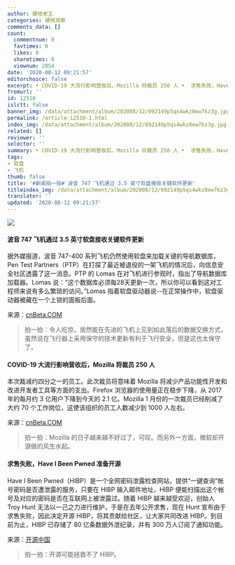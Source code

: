 ```yaml
---
author: 硬核老王
categories: 硬核观察
comments_data: []
count:
  commentnum: 0
  favtimes: 0
  likes: 0
  sharetimes: 0
  viewnum: 2854
date: '2020-08-12 09:21:57'
editorchoice: false
excerpt: • COVID-19 大流行影响营收后，Mozilla 将裁员 250 人 •  求售失败，Have I Been Pwned 准备开源
fromurl: ''
id: 12510
islctt: false
banner_img: /data/attachment/album/202008/12/092149p5qs4wkz8ew7kz3g.jpg
permalink: /article-12510-1.html
index_img: /data/attachment/album/202008/12/092149p5qs4wkz8ew7kz3g.jpg
related: []
reviewer: ''
selector: ''
summary: • COVID-19 大流行影响营收后，Mozilla 将裁员 250 人 •  求售失败，Have I Been Pwned 准备开源
tags:
- 软盘
- 飞机
thumb: false
title: '#新闻拍一拍# 波音 747 飞机通过 3.5 英寸软盘接收关键软件更新'
titleindex_img: /data/attachment/album/202008/12/092149p5qs4wkz8ew7kz3g.jpg
translator: ''
updated: '2020-08-12 09:21:57'
---
```


![](/data/attachment/album/202008/12/092149p5qs4wkz8ew7kz3g.jpg)


#### 波音 747 飞机通过 3.5 英寸软盘接收关键软件更新


据外媒报道，波音 747-400 系列飞机仍然使用软盘来加载关键的导航数据库，Pen Test Partners（PTP）在打探了最近被退役的一架飞机的情况后，向信息安全社区透露了这一消息。PTP 的 Lomas 在对飞机进行参观时，指出了导航数据库加载器。Lomas 说：“这个数据库必须每28天更新一次，所以你可以看到这对工程师来说有多么繁琐的访问。”Lomas 指着软盘驱动器说--在正常操作中，软盘驱动器被藏在一个上锁的面板后面。


来源：[cnBeta.COM](https://www.cnbeta.com/articles/tech/1014295.htm)



> 
> 拍一拍：令人吃惊，居然能在先进的飞机上见到如此落后的数据交换方式，虽然说在飞行器上采用保守的技术更新有利于飞行安全，但是这也太保守了。
> 
> 
> 


#### COVID-19 大流行影响营收后，Mozilla 将裁员 250 人


本次裁减约四分之一的员工。此次裁员将意味着 Mozilla 将减少产品功能性开发和改进开发者工具等方面的支出。Firefox 浏览器的使用量正在稳步下降，从 2017 年的每月约 3 亿用户下降到今天的 2.1 亿。Mozilla 1 月份的一次裁员已经削减了大约 70 个工作岗位，这使该组织的员工人数减少到 1000 人左右。


来源：[cnBeta.COM](https://www.cnbeta.com/articles/tech/1014471.htm)



> 
> 拍一拍：Mozilla 的日子越来越不好过了，可叹。而另外一方面，微软却开源做的风生水起。
> 
> 
> 


#### 求售失败，Have I Been Pwned 准备开源


Have I Been Pwned（HIBP）是一个全网密码泄露检查网站，提供“一键查询”帐号密码是否遭泄露的服务，只要在 HIBP 输入邮件地址，HIBP 便能扫描出这个帐号及对应的密码是否在互联网上被泄露过。随着 HIBP 越来越受欢迎，创始人 Troy Hunt 无法以一己之力进行维护，于是在去年公开求售，现在 Hunt 宣布由于求售失败，因此决定开源 HIBP，将其贡献给社区，让大家共同改进 HIBP。到目前为止，HIBP 已存储了 80 亿条数据外泄纪录，并有 300 万人订阅了通知功能。


来源：[开源中国](https://www.oschina.net/news/117862/open-source-the-have-i-been-pwned-code-base)



> 
> 拍一拍：开源可能拯救不了 HIBP。
> 
> 
>